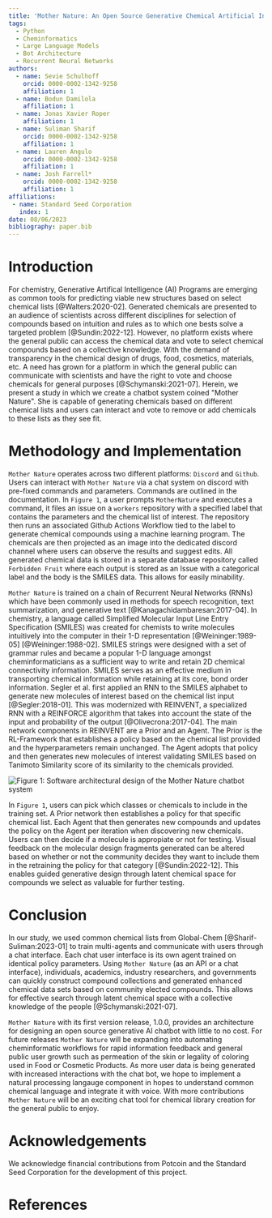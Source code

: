 ```yaml
---
title: 'Mother Nature: An Open Source Generative Chemical Artificial Intelligence ChatBot'
tags:
  - Python
  - Cheminformatics
  - Large Language Models
  - Bot Architecture
  - Recurrent Neural Networks
authors:
  - name: Sevie Schulhoff
    orcid: 0000-0002-1342-9258
    affiliation: 1
  - name: Bodun Damilola
    affiliation: 1
  - name: Jonas Xavier Roper
    affiliation: 1
  - name: Suliman Sharif
    orcid: 0000-0002-1342-9258
    affiliation: 1
  - name: Lauren Angulo
    orcid: 0000-0002-1342-9258
    affiliation: 1
  - name: Josh Farrell*
    orcid: 0000-0002-1342-9258
    affiliation: 1
affiliations:
 - name: Standard Seed Corporation
   index: 1
date: 08/06/2023
bibliography: paper.bib
---
```


# Introduction

For chemistry, Generative Artifical Intelligence (AI) Programs are emerging as common tools for predicting viable new structures based on select chemical lists [@Walters:2020-02]. Generated chemicals are presented to an audience of scientists across different disciplines for selection of compounds based on intuition and rules as to which one bests solve a targeted problem [@Sundin:2022-12]. However, no platform exists where the general public can access the chemical data and vote to select chemical compounds based on a collective knowledge. With the demand of transparency in the chemical design of drugs, food, cosmetics, materials, etc. A need has grown for a platform in which the general public can communicate with scientists and have the right to vote and choose chemicals for general purposes [@Schymanski:2021-07]. Herein, we present a study in which we create a chatbot system coined "Mother Nature". She is capable of generating chemicals based on different chemical lists and users can interact and vote to remove or add chemicals to these lists as they see fit.

# Methodology and Implementation

```Mother Nature``` operates across two different platforms: `Discord` and `Github`. Users can interact with `Mother Nature` via a chat system on discord with pre-fixed commands and parameters. Commands are outlined in the documentation. In `Figure 1`, a user prompts `MotherNature` and executes a command, it files an issue on a `workers` repository with a specified label that contains the parameters and the chemical list of interest. The repository then runs an associated Github Actions Workflow tied to the label to generate chemical compounds using a machine learning program. The chemicals are then projected as an image into the dedicated discord channel where users can observe the results and suggest edits. All generated chemical data is stored in a separate database repository called `Forbidden Fruit` where each output is stored as an Issue with a categorical label and the body is the SMILES data. This allows for easily minability. 

```Mother Nature``` is trained on a chain of Recurrent Neural Networks (RNNs) which have been commonly used in methods for speech recognition, text summarization, and generative text [@Kanagachidambaresan:2017-04]. In chemistry, a language called Simplified Molecular Input Line Entry Specification (SMILES) was created for chemists to write molecules intuitively into the computer in their 1-D representation [@Weininger:1989-05] [@Weininger:1988-02]. SMILES strings were designed with a set of grammar rules and became a popular 1-D language amongst cheminformaticians as a sufficient way to write and retain 2D chemical connectivity information. SMILES serves as an effective medium in transporting chemical information while retaining at its core, bond order information. Segler et al. first applied an RNN to the SMILES alphabet to generate new molecules of interest based on the chemical list input [@Segler:2018-01]. This was modernized with REINVENT, a specialized RNN with a REINFORCE algorithm that takes into account the state of the input and probability of the output [@Olivecrona:2017-04]. The main network components in REINVENT are a Prior and an Agent. The Prior is the RL-Framework that establishes a policy based on the chemical list provided and the hyperparameters remain unchanged. The Agent adopts that policy and then generates new molecules of interest validating SMILES based on Tanimoto Similarity score of its similarity to the chemicals provided.

![Figure 1: Software architectural design of the `Mother Nature` chatbot system](https://github.com/Global-Chem/Mother-Nature/assets/11812946/0b52fb0c-69d2-4641-bac2-8e75ba374aad)

In `Figure 1`, users can pick which classes or chemicals to include in the training set. A Prior network then establishes a policy for that specific chemical list. Each Agent that then generates new compounds and updates the policy on the Agent per iteration when discovering new chemicals. Users can then decide if a molecule is appropiate or not for testing. Visual feedback on the molecular design fragments generated can be altered based on whether or not the community decides they want to include them in the retraining the policy for that category [@Sundin:2022-12]. This enables guided generative design through latent chemical space for compounds we select as valuable for further testing.

# Conclusion

In our study, we used common chemical lists from Global-Chem [@Sharif-Suliman:2023-01] to train multi-agents and communicate with users through a chat interface. Each chat user interface is its own agent trained on identical policy parameters. Using  ```Mother Nature``` (as an API or a chat interface), individuals, academics, industry researchers, and governments can quickly construct compound collections and generated enhanced chemical data sets based on community elected compounds. This allows for effective search through latent chemical space with a collective knowledge of the people [@Schymanski:2021-07]. 

```Mother Nature``` with its first version release, 1.0.0, provides an architecture for designing an open source generative AI chatbot with little to no cost. For future
releases ```Mother Nature``` will be expanding into automating cheminformatic workflows for rapid information feedback and general public user growth such as permeation of the skin or legality of coloring used in Food or Cosmetic Products. As more user data is being generated with increased interactions with the chat bot, we hope to implement a natural processing langauge component in hopes to understand common chemical language and integrate it with voice. With more contributions ```Mother Nature``` will be an exciting chat tool for chemical library creation for the general public to enjoy. 

# Acknowledgements

We acknowledge financial contributions from Potcoin and the Standard Seed Corporation for the development of this project.  

# References
